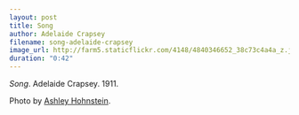 ```yaml
---
layout: post
title: Song
author: Adelaide Crapsey
filename: song-adelaide-crapsey
image_url: http://farm5.staticflickr.com/4148/4840346652_38c73c4a4a_z.jpg
duration: "0:42"
---
```


_Song_.  Adelaide Crapsey.  1911.

Photo by [Ashley Hohnstein](http://www.flickr.com/photos/ashleyhohnstein/4840346652/).

